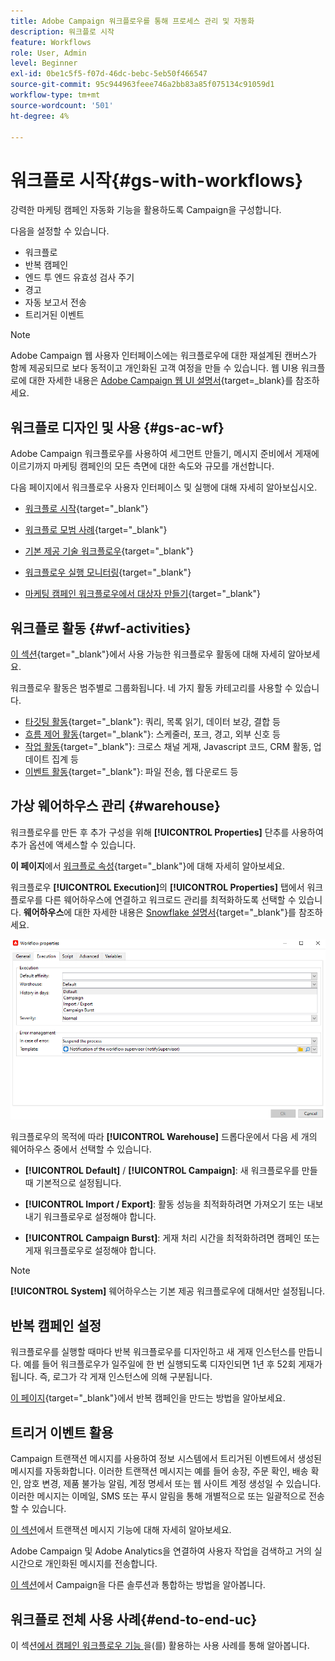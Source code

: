 ```yaml
---
title: Adobe Campaign 워크플로우를 통해 프로세스 관리 및 자동화
description: 워크플로 시작
feature: Workflows
role: User, Admin
level: Beginner
exl-id: 0be1c5f5-f07d-46dc-bebc-5eb50f466547
source-git-commit: 95c944963feee746a2bb83a85f075134c91059d1
workflow-type: tm+mt
source-wordcount: '501'
ht-degree: 4%

---
```


# 워크플로 시작{#gs-with-workflows}

강력한 마케팅 캠페인 자동화 기능을 활용하도록 Campaign을 구성합니다.

다음을 설정할 수 있습니다.

* 워크플로
* 반복 캠페인
* 엔드 투 엔드 유효성 검사 주기
* 경고
* 자동 보고서 전송
* 트리거된 이벤트

>[!NOTE]
>
>Adobe Campaign 웹 사용자 인터페이스에는 워크플로우에 대한 재설계된 캔버스가 함께 제공되므로 보다 동적이고 개인화된 고객 여정을 만들 수 있습니다. 웹 UI용 워크플로에 대한 자세한 내용은 [Adobe Campaign 웹 UI 설명서](https://experienceleague.adobe.com/ko/docs/campaign-web/v8/wf/gs-workflows){target=_blank}를 참조하세요.


## 워크플로 디자인 및 사용 {#gs-ac-wf}

Adobe Campaign 워크플로우를 사용하여 세그먼트 만들기, 메시지 준비에서 게재에 이르기까지 마케팅 캠페인의 모든 측면에 대한 속도와 규모를 개선합니다.

다음 페이지에서 워크플로우 사용자 인터페이스 및 실행에 대해 자세히 알아보십시오.

* [워크플로 시작](https://experienceleague.adobe.com/docs/campaign/automation/workflows/introduction/build-a-workflow.html?lang=ko){target="_blank"}

* [워크플로 모범 사례](https://experienceleague.adobe.com/docs/campaign/automation/workflows/introduction/workflow-best-practices.html?lang=ko){target="_blank"}

* [기본 제공 기술 워크플로우](https://experienceleague.adobe.com/docs/campaign/automation/workflows/introduction/wf-type/technical-workflows.html?lang=ko){target="_blank"}

* [워크플로우 실행 모니터링](https://experienceleague.adobe.com/docs/campaign/automation/workflows/monitoring-workflows/monitor-workflow-execution.html?lang=ko){target="_blank"}

* [마케팅 캠페인 워크플로우에서 대상자 만들기](https://experienceleague.adobe.com/docs/campaign/automation/campaign-orchestration/marketing-campaign-target.html?lang=ko){target="_blank"}

## 워크플로 활동 {#wf-activities}

[이 섹션](https://experienceleague.adobe.com/docs/campaign/automation/workflows/wf-activities/activities.html?lang=ko){target="_blank"}에서 사용 가능한 워크플로우 활동에 대해 자세히 알아보세요.

워크플로우 활동은 범주별로 그룹화됩니다. 네 가지 활동 카테고리를 사용할 수 있습니다.

* [타깃팅 활동](https://experienceleague.adobe.com/docs/campaign/automation/workflows/wf-activities/targeting-activities/targeting-activities.html?lang=ko){target="_blank"}: 쿼리, 목록 읽기, 데이터 보강, 결합 등
* [흐름 제어 활동](https://experienceleague.adobe.com/docs/campaign/automation/workflows/wf-activities/flow-control-activities/flow-control-activities.html?lang=ko){target="_blank"}: 스케줄러, 포크, 경고, 외부 신호 등
* [작업 활동](https://experienceleague.adobe.com/docs/campaign/automation/workflows/wf-activities/action-activities/action-activities.html?lang=ko){target="_blank"}: 크로스 채널 게재, Javascript 코드, CRM 활동, 업데이트 집계 등
* [이벤트 활동](https://experienceleague.adobe.com/docs/campaign/automation/workflows/wf-activities/event-activities/event-activities.html?lang=ko){target="_blank"}: 파일 전송, 웹 다운로드 등

<!--
### Change data source activity {#change-data-source-activity}

The **[!UICONTROL Change data source]** activity allows you to change the data source of a workflow **[!UICONTROL Working table]**. This provides more flexibility to manage data across different data sources such as FDA, FFDA and local database.

The **[!UICONTROL Working table]** allows Adobe Campaign workflow to handle data and share data with the workflow activities.
By default, the **[!UICONTROL Working table]** is created in the same database as the source of the data we query on.

For example, when querying the **[!UICONTROL Profiles]** table, stored on the Cloud database, you will create a **[!UICONTROL Working table]** on the same Cloud database.
To change this, you can add the **[!UICONTROL Change Data Source]** activity to choose a different data source for your **[!UICONTROL Working table]**.

Note that when using the **[!UICONTROL Change Data Source]** activity, you will need to switch back to the Cloud database to continue the workflow execution.

To use the **[!UICONTROL Change Data Source]** activity:

1. Create a workflow.

1. Query your targeted recipients with a **[!UICONTROL Query]** activity. 

    For more information on the **[!UICONTROL Query]** activity, refer to [this page](https://experienceleague.adobe.com/docs/campaign/automation/workflows/wf-activities/targeting-activities/query.html?lang=ko){target="_blank"}.

1. From the **[!UICONTROL Targeting]** tab, add a **[!UICONTROL Change data source]** activity and double-click it to select **[!UICONTROL Default data source]**.
    
    The working table, which contains the result of your query, is then moved to the default PostgreSQL database.

1. From the **[!UICONTROL Actions]** tab, drag and drop a **[!UICONTROL JavaScript code]** activity to perform unitary operations on the working table.

    For more information on the **[!UICONTROL JavaScript code]** activity, refer to [this page](https://experienceleague.adobe.com/docs/campaign/automation/workflows/wf-activities/action-activities/sql-code-and-javascript-code.html?lang=ko){target="_blank"}.

1. Add another **[!UICONTROL Change data source]** activity to switch back to the Cloud database. 
    
    Double-click your activity and select **[!UICONTROL Active FDA external account]** then the corresponding external account.

1. You can now start your workflow.
-->

## 가상 웨어하우스 관리 {#warehouse}

워크플로우를 만든 후 추가 구성을 위해 **[!UICONTROL Properties]** 단추를 사용하여 추가 옵션에 액세스할 수 있습니다.

**이 페이지**&#x200B;에서 [워크플로 속성](https://experienceleague.adobe.com/docs/campaign/automation/workflows/advanced-management/workflow-properties.html?lang=ko){target="_blank"}에 대해 자세히 알아보세요.

워크플로우 **[!UICONTROL Execution]**&#x200B;의 **[!UICONTROL Properties]** 탭에서 워크플로우를 다른 웨어하우스에 연결하고 워크로드 관리를 최적화하도록 선택할 수 있습니다. **웨어하우스**&#x200B;에 대한 자세한 내용은 [Snowflake 설명서](https://docs.snowflake.com/en/user-guide/warehouses-overview.html){target="_blank"}를 참조하세요.

![](assets/warehouse.png)

워크플로우의 목적에 따라 **[!UICONTROL Warehouse]** 드롭다운에서 다음 세 개의 웨어하우스 중에서 선택할 수 있습니다.

* **[!UICONTROL Default]** / **[!UICONTROL Campaign]**: 새 워크플로우를 만들 때 기본적으로 설정됩니다.

* **[!UICONTROL Import / Export]**: 활동 성능을 최적화하려면 가져오기 또는 내보내기 워크플로우로 설정해야 합니다.

* **[!UICONTROL Campaign Burst]**: 게재 처리 시간을 최적화하려면 캠페인 또는 게재 워크플로우로 설정해야 합니다.

>[!NOTE]
>
>**[!UICONTROL System]** 웨어하우스는 기본 제공 워크플로우에 대해서만 설정됩니다.

## 반복 캠페인 설정

워크플로우를 실행할 때마다 반복 워크플로우를 디자인하고 새 게재 인스턴스를 만듭니다. 예를 들어 워크플로우가 일주일에 한 번 실행되도록 디자인되면 1년 후 52회 게재가 됩니다. 즉, 로그가 각 게재 인스턴스에 의해 구분됩니다.

[이 페이지](https://experienceleague.adobe.com/docs/campaign/automation/campaign-orchestration/recurring-periodic-campaigns.html?lang=ko){target="_blank"}에서 반복 캠페인을 만드는 방법을 알아보세요.


## 트리거 이벤트 활용

Campaign 트랜잭션 메시지를 사용하여 정보 시스템에서 트리거된 이벤트에서 생성된 메시지를 자동화합니다. 이러한 트랜잭션 메시지는 예를 들어 송장, 주문 확인, 배송 확인, 암호 변경, 제품 불가능 알림, 계정 명세서 또는 웹 사이트 계정 생성일 수 있습니다. 이러한 메시지는 이메일, SMS 또는 푸시 알림을 통해 개별적으로 또는 일괄적으로 전송할 수 있습니다.

[이 섹션](../send/transactional.md)에서 트랜잭션 메시지 기능에 대해 자세히 알아보세요.

Adobe Campaign 및 Adobe Analytics을 연결하여 사용자 작업을 검색하고 거의 실시간으로 개인화된 메시지를 전송합니다.

[이 섹션](../start/connect.md)에서 Campaign을 다른 솔루션과 통합하는 방법을 알아봅니다.


## 워크플로 전체 사용 사례{#end-to-end-uc}

이 섹션[에서 캠페인 워크플로우 기능 &#x200B;](../../automation/workflow/workflow-use-cases.md)을(를) 활용하는 사용 사례를 통해 알아봅니다.
